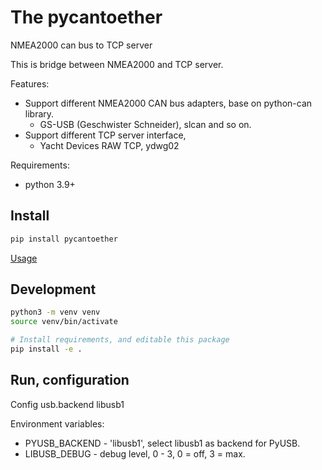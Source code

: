 # The pycantoether

NMEA2000 can bus to TCP server

This is bridge between NMEA2000 and TCP server.

Features:
  - Support different NMEA2000 CAN bus adapters, base on python-can library.
    - GS-USB (Geschwister Schneider), slcan and so on.
  - Support different TCP server interface,
    - Yacht Devices RAW TCP, ydwg02

Requirements:
  - python 3.9+

## Install

```bash
pip install pycantoether
```

[Usage](docs/01.usage.md)

## Development

```bash
python3 -m venv venv
source venv/bin/activate

# Install requirements, and editable this package
pip install -e .
```

## Run, configuration

Config usb.backend libusb1

Environment variables:
- PYUSB_BACKEND - 'libusb1', select libusb1 as backend for PyUSB.
- LIBUSB_DEBUG - debug level, 0 - 3, 0 = off, 3 = max.
